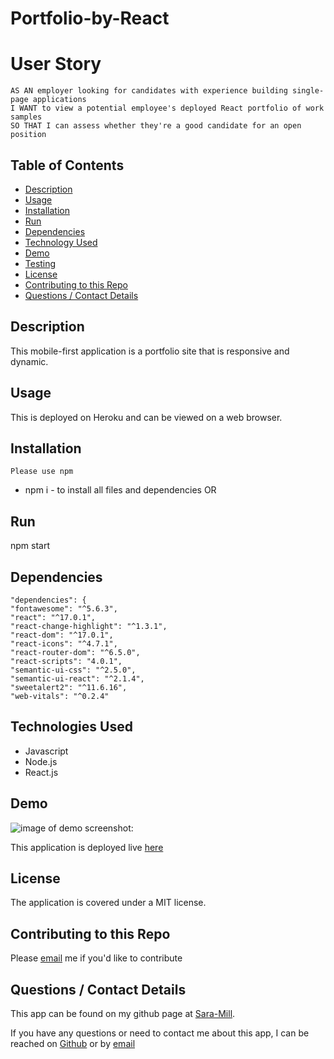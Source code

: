 # Portfolio-by-React

# User Story
    AS AN employer looking for candidates with experience building single-page applications
    I WANT to view a potential employee's deployed React portfolio of work samples
    SO THAT I can assess whether they're a good candidate for an open position

## Table of Contents
  * [Description](#description)
  * [Usage](#usefaq)
  * [Installation](#install)
  * [Run](#run)
  * [Dependencies](#dependencies)
  * [Technology Used](#techno)
  * [Demo](#demo)
  * [Testing](#test)
  * [License](#license)
  * [Contributing to this Repo](#contributing)
  * [Questions / Contact Details](#questions)

  <a name = 'description'></a>
  ## Description
  This mobile-first application is a portfolio site that is responsive and dynamic.

  <a name = 'usefaq'></a>
  ## Usage
  This is deployed on Heroku and can be viewed on a web browser.

  <a name = 'install'></a>
  ## Installation   
    Please use npm 
  * npm i - to install all files and dependencies OR

  <a name = 'run'></a>
  ## Run
  npm start

  <a name = 'dependencies'></a>
  ## Dependencies
    "dependencies": {
    "fontawesome": "^5.6.3",
    "react": "^17.0.1",
    "react-change-highlight": "^1.3.1",
    "react-dom": "^17.0.1",
    "react-icons": "^4.7.1",
    "react-router-dom": "^6.5.0",
    "react-scripts": "4.0.1",
    "semantic-ui-css": "^2.5.0",
    "semantic-ui-react": "^2.1.4",
    "sweetalert2": "^11.6.16",
    "web-vitals": "^0.2.4"
  
  <a name = 'techno'></a>
  ## Technologies Used
  * Javascript
  * Node.js
  * React.js

  <a name ='demo'></a>
  ## Demo
  ![image of demo screenshot:](./images/demo.png)

  This application is deployed live [here](https://saramarie-portfolio.herokuapp.com/#about)

  <a name = 'license'></a>
  ## License
  The application is covered under a MIT license.

  <a name = 'contributing'></a>
  ## Contributing to this Repo
  Please [email](smilligan0183@gmail.com) me if you'd like to contribute

  <a name = 'questions'></a>
  ## Questions / Contact Details
  This app can be found on my github page at [Sara-Mill](https://github.com/Sara-Mill).
  

  If you have any questions or need to contact me about this app, I can be reached on [Github](https://github.com/Sara-Mill) or by [email](smilligan0183@gmail.com)